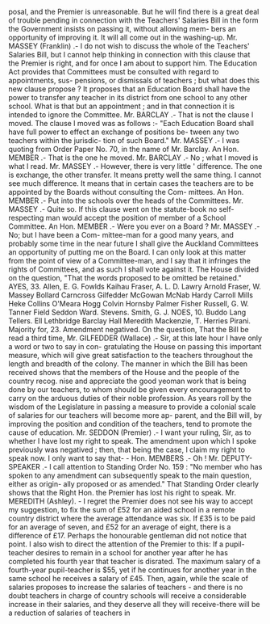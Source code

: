 posal, and the Premier is unreasonable. But he will find there is a great deal of trouble pending in connection with the Teachers' Salaries Bill in the form the Government insists on passing it, without allowing mem- bers an opportunity of improving it. It will all come out in the washing-up. Mr. MASSEY (Franklin) .- I do not wish to discuss the whole of the Teachers' Salaries Bill, but I cannot help thinking in connection with this clause that the Premier is right, and for once I am about to support him. The Education Act provides that Committees must be consulted with regard to appointments, sus- pensions, or dismissals of teachers ; but what does this new clause propose ? It proposes that an Education Board shall have the power to transfer any teacher in its district from one school to any other school. What is that but an appointment ; and in that connection it is intended to ignore the Committee. Mr. BARCLAY .- That is not the clause I moved. The clause I moved was as follows :- "Each Education Board shall have full power to effect an exchange of positions be- tween any two teachers within the jurisdic- tion of such Board." Mr. MASSEY .- I was quoting from Order Paper No. 70, in the name of Mr. Barclay. An Hon. MEMBER .- That is the one he moved. Mr. BARCLAY .- No ; what I moved is what I read. Mr. MASSEY .- However, there is very little ' difference. The one is exchange, the other transfer. It means pretty well the same thing. I cannot see much difference. It means that in certain cases the teachers are to be appointed by the Boards without consulting the Com- mittees. An Hon. MEMBER .- Put into the schools over the heads of the Committees. Mr. MASSEY .- Quite so. If this clause went on the statute-book no self-respecting man would accept the position of member of a School Committee. An Hon. MEMBER .- Were you ever on a Board ? Mr. MASSEY .- No; but I have been a Com- mittee-man for a good many years, and probably some time in the near future I shall give the Auckland Committees an opportunity of putting me on the Board. I can only look at this matter from the point of view of a Committee-man, and I say that it infringes the rights of Committees, and as such I shall vote against it. The House divided on the question, "That the words proposed to be omitted be retained." AYES, 33. Allen, E. G. Fowlds Kaihau Fraser, A. L. D. Lawry Arnold Fraser, W. Massey Bollard Carncross Gilfedder McGowan McNab Hardy Carroll Mills Heke Collins O'Meara Hogg Colvin Hornsby Palmer Fisher Russell, G. W. Tanner Field Seddon Ward. Stevens. Smith, G. J. NOES, 10. Buddo Lang Tellers. Ell Lethbridge Barclay Hall Meredith Mackenzie, T. Herries Pirani. Majority for, 23. Amendment negatived. On the question, That the Bill be read a third time, Mr. GILFEDDER (Wallace) .- Sir, at this late hour I have only a word or two to say in con- gratulating the House on passing this important measure, which will give great satisfaction to the teachers throughout the length and breadth of the colony. The manner in which the Bill has been received shows that the members of the House and the people of the country recog. nise and appreciate the good yeoman work that is being done by our teachers, to whom should be given every encouragement to carry on the arduous duties of their noble profession. As years roll by the wisdom of the Legislature in passing a measure to provide a colonial scale of salaries for our teachers will become more ap- parent, and the Bill will, by improving the position and condition of the teachers, tend to promote the cause of education. Mr. SEDDON (Premier) .- I want your ruling, Sir, as to whether I have lost my right to speak. The amendment upon which I spoke previously was negatived ; then, that being the case, I claim my right to speak now. I only want to say that- - Hon. MEMBERS .- Oh ! Mr. DEPUTY-SPEAKER .- I call attention to Standing Order No. 159 : "No member who has spoken to any amendment can subsequently speak to the main question, either as origin- ally proposed or as amended." That Standing Order clearly shows that the Right Hon. the Premier has lost his right to speak. Mr. MEREDITH (Ashley). - I regret the Premier does not see his way to accept my suggestion, to fix the sum of £52 for an aided school in a remote country district where the average attendance was six. If £35 is to be paid for an average of seven, and £52 for an average of eight, there is a difference of £17. Perhaps the honourable gentleman did not notice that point. I also wish to direct the attention of the Premier to this: If a pupil- teacher desires to remain in a school for another year after he has completed his fourth year that teacher is disrated. The maximum salary of a fourth-year pupil-teacher is $55, yet if he continues for another year in the same school he receives a salary of £45. Then, again, while the scale of salaries proposes to increase the salaries of teachers - and there is no doubt teachers in charge of country schools will receive a considerable increase in their salaries, and they deserve all they will receive-there will be a reduction of salaries of teachers in 